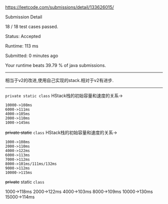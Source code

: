 https://leetcode.com/submissions/detail/133626015/

Submission Detail

18 / 18 test cases passed.

Status: Accepted

Runtime: 113 ms

Submitted: 0 minutes ago

Your runtime beats 39.79 % of java submissions.

***
相当于v2的改进,使用自己实现的stack.相对于v2有进步.
***

`private static class`
HStack栈的初始容量和速度的关系->

    10000->108ms
    6000->111ms
    4000->105ms
    2000->110ms
    1000->145ms
~~private static~~ `class`
HStack栈的初始容量和速度的关系->

    1000->108ms
    2000->110ms
    4000->122ms
    6000->113ms
    7000->112ms
    8000->101ms/111ms/132ms
    9000->112ms
    10000->115ms
    
~~private~~ static `class`

1000->118ms
2000->122ms
4000->103ms
8000->109ms
10000->130ms
15000->114ms

